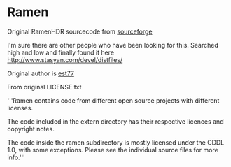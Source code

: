 Ramen
=====

Original RamenHDR sourcecode from [sourceforge](http://sourceforge.net/projects/ramenhdr)

I'm sure there are other people who have been looking for this. Searched high and low and finally found it here http://www.stasyan.com/devel/distfiles/

Original author is [est77](https://github.com/est77/)

From original LICENSE.txt

'''Ramen contains code from different open source projects 
with different licenses.

The code included in the extern directory has their 
respective licences and copyright notes.

The code inside the ramen subdirectory is mostly licensed under the CDDL 1.0, 
with some exceptions. Please see the individual source files for more info.'''
